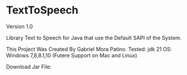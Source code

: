 # TextToSpeech
Version 1.0

Library Text to Speech for Java that use the Default SAPI of the System.

This Project Was Created By Gabriel Mora Patino.
Tested: jdk 21
OS: Windows 7,8,8.1,10 (Futere Support on Mac and Linux)

Download Jar File:
